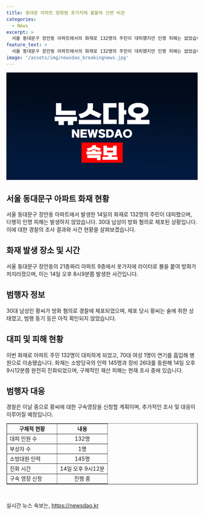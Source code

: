 ```yaml
---
title: 동대문 아파트 방화범 옷가지에 불붙여 신변 비관
categories:
  - News
excerpt: >
  서울 동대문구 장안동 아파트에서의 화재로 132명의 주민이 대피했지만 인명 피해는 없었습니다. 30대 남성이 방화 혐의로 체포되었는데, 사건 당시 술에 취한 상태로 범행을 저질렀다고 조사됐습니다. 화재로 70대 여성 1명이 병원으로 이송됐고, 소방당국은 불을 완전히 진화시키며 145명의 인력과 26대의 장비를 투입했습니다. 구체적인 재산 피해는 조사 중이며, 경찰은 구속영장을 신청할 예정입니다. (150자)
feature_text: >
  서울 동대문구 장안동 아파트에서의 화재로 132명의 주민이 대피했지만 인명 피해는 없었습니다. 30대 남성이 방화 혐의로 체포되었는데, 사건 당시 술에 취한 상태로 범행을 저질렀다고 조사됐습니다. 화재로 70대 여성 1명이 병원으로 이송됐고, 소방당국은 불을 완전히 진화시키며 145명의 인력과 26대의 장비를 투입했습니다. 구체적인 재산 피해는 조사 중이며, 경찰은 구속영장을 신청할 예정입니다. (150자)
image: '/assets/img/newsdao_breakingnews.jpg'
---
```


<p><img src="/assets/img/newsdao_breakingnews.jpg" alt="implanttips 속보" /></p>

<h2 data-ke-size="size26">서울 동대문구 아파트 화재 현황</h2>

<p data-ke-size="size16">서울 동대문구 장안동 아파트에서 발생한 14일의 화재로 132명의 주민이 대피했으며, 다행히 인명 피해는 발생하지 않았습니다. 30대 남성이 방화 혐의로 체포된 상황입니다. 이에 대한 경찰의 조사 결과와 사건 현황을 살펴보겠습니다.</p>

<h2 data-ke-size="size26">화재 발생 장소 및 시간</h2>

<p data-ke-size="size16">서울 동대문구 장안동의 21층짜리 아파트 9층에서 옷가지에 라이터로 불을 붙여 방화가 저지러졌으며, 이는 14일 오후 8시9분쯤 발생한 사건입니다.</p>

<h2 data-ke-size="size26">범행자 정보</h2>

<p data-ke-size="size16">30대 남성인 황씨가 방화 혐의로 경찰에 체포되었으며, 체포 당시 황씨는 술에 취한 상태였고, 범행 동기 등은 아직 확인되지 않았습니다.</p>

<h2 data-ke-size="size26">대피 및 피해 현황</h2>

<p data-ke-size="size16">이번 화재로 아파트 주민 132명이 대피하게 되었고, 70대 여성 1명이 연기를 흡입해 병원으로 이송됐습니다. 화재는 소방당국의 인력 145명과 장비 26대를 동원해 14일 오후 9시12분쯤 완전히 진화되었으며, 구체적인 재산 피해는 현재 조사 중에 있습니다.</p>

<h2 data-ke-size="size26">범행자 대응</h2>

<p data-ke-size="size16">경찰은 이날 중으로 황씨에 대한 구속영장을 신청할 계획이며, 추가적인 조사 및 대응이 이루어질 예정입니다.</p>

<table style="width: 100%;" border="1">
<tbody>
<tr>
<td style="text-align: center; height: 17px;"><b>구체적 현황</b></td>
<td style="text-align: center; height: 17px;"><b>내용</b></td>
</tr>
<tr>
<td style="text-align: left; width: 50%; height: 17px;">대피 인원 수</td>
<td style="text-align: center; height: 17px;">132명</td>
</tr>
<tr>
<td style="text-align: left; width: 50%; height: 17px;">부상자 수</td>
<td style="text-align: center; height: 17px;">1명</td>
</tr>
<tr>
<td style="text-align: left; width: 50%; height: 17px;">소방대원 인력</td>
<td style="text-align: center; height: 17px;">145명</td>
</tr>
<tr>
<td style="text-align: left; width: 50%; height: 17px;">진화 시간</td>
<td style="text-align: center; height: 17px;">14일 오후 9시12분</td>
</tr>
<tr>
<td style="text-align: left; width: 50%; height: 17px;">구속 영장 신청</td>
<td style="text-align: center; height: 17px;">진행 중</td>
</tr>
</tbody>
</table>

<p data-ke-size="size16">&nbsp;</p>
실시간 뉴스 속보는, <a href="https://newsdao.kr" rel="dofollow">https://newsdao.kr</a>


